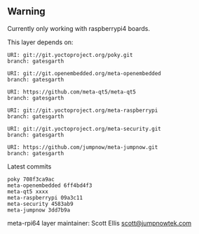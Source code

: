 ## Warning
Currently only working with raspberrypi4 boards.

This layer depends on:

    URI: git://git.yoctoproject.org/poky.git
    branch: gatesgarth

    URI: git://git.openembedded.org/meta-openembedded
    branch: gatesgarth

    URI: https://github.com/meta-qt5/meta-qt5
    branch: gatesgarth

    URI: git://git.yoctoproject.org/meta-raspberrypi
    branch: gatesgarth

    URI: git://git.yoctoproject.org/meta-security.git
    branch: gatesgarth

    URI: https://github.com/jumpnow/meta-jumpnow.git
    branch: gatesgarth

Latest commits

    poky 708f3ca9ac
    meta-openembedded 6ff4bd4f3
    meta-qt5 xxxx 
    meta-raspberrypi 09a3c11 
    meta-security 4583ab9
    meta-jumpnow 3dd7b9a

meta-rpi64 layer maintainer: Scott Ellis <scott@jumpnowtek.com>
